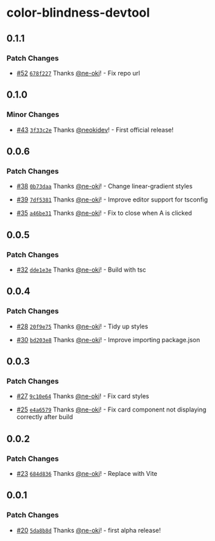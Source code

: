 # color-blindness-devtool

## 0.1.1

### Patch Changes

- [#52](https://github.com/ne-oki/color-blindness-devtool/pull/52) [`678f227`](https://github.com/ne-oki/color-blindness-devtool/commit/678f2270c0551c3d5885a63c1115cb9cde810d70) Thanks [@ne-oki](https://github.com/ne-oki)! - Fix repo url

## 0.1.0

### Minor Changes

- [#43](https://github.com/neokidev/color-blindness-devtool/pull/43) [`3f33c2e`](https://github.com/neokidev/color-blindness-devtool/commit/3f33c2e229a721243a9f521accf57acb16ec3db6) Thanks [@neokidev](https://github.com/neokidev)! - First official release!

## 0.0.6

### Patch Changes

- [#38](https://github.com/ne-oki/color-blindness-devtool/pull/38) [`0b73daa`](https://github.com/ne-oki/color-blindness-devtool/commit/0b73daade770d6755bddd6cef0035cee937eca5d) Thanks [@ne-oki](https://github.com/ne-oki)! - Change linear-gradient styles

- [#39](https://github.com/ne-oki/color-blindness-devtool/pull/39) [`7df5381`](https://github.com/ne-oki/color-blindness-devtool/commit/7df5381be89b2875c68cf9d56c5be8b0d9463fe1) Thanks [@ne-oki](https://github.com/ne-oki)! - Improve editor support for tsconfig

- [#35](https://github.com/ne-oki/color-blindness-devtool/pull/35) [`a46be31`](https://github.com/ne-oki/color-blindness-devtool/commit/a46be31a5f135aed2cb7b91b397b8964cb2cf11f) Thanks [@ne-oki](https://github.com/ne-oki)! - Fix to close when A is clicked

## 0.0.5

### Patch Changes

- [#32](https://github.com/ne-oki/color-blindness-devtool/pull/32) [`dde1e3e`](https://github.com/ne-oki/color-blindness-devtool/commit/dde1e3e5279c9513f2e65949733a749cc2755175) Thanks [@ne-oki](https://github.com/ne-oki)! - Build with tsc

## 0.0.4

### Patch Changes

- [#28](https://github.com/ne-oki/color-blindness-devtool/pull/28) [`20f9e75`](https://github.com/ne-oki/color-blindness-devtool/commit/20f9e7542f04bc3606cc7b2a5b4c8020f568409c) Thanks [@ne-oki](https://github.com/ne-oki)! - Tidy up styles

- [#30](https://github.com/ne-oki/color-blindness-devtool/pull/30) [`bd203e8`](https://github.com/ne-oki/color-blindness-devtool/commit/bd203e8167ed5ffb9106add1f85a1f60332250c5) Thanks [@ne-oki](https://github.com/ne-oki)! - Improve importing package.json

## 0.0.3

### Patch Changes

- [#27](https://github.com/ne-oki/color-blindness-devtool/pull/27) [`9c10e64`](https://github.com/ne-oki/color-blindness-devtool/commit/9c10e647026fbc61facd993197cfd7b182d3743d) Thanks [@ne-oki](https://github.com/ne-oki)! - Fix card styles

- [#25](https://github.com/ne-oki/color-blindness-devtool/pull/25) [`e4a6579`](https://github.com/ne-oki/color-blindness-devtool/commit/e4a657931463cee451f8cf626232c5dc3cc9b3d6) Thanks [@ne-oki](https://github.com/ne-oki)! - Fix card component not displaying correctly after build

## 0.0.2

### Patch Changes

- [#23](https://github.com/ne-oki/color-blindness-devtool/pull/23) [`684d836`](https://github.com/ne-oki/color-blindness-devtool/commit/684d83665e3c231f71eba53b2bb8c1cd96fe3298) Thanks [@ne-oki](https://github.com/ne-oki)! - Replace with Vite

## 0.0.1

### Patch Changes

- [#20](https://github.com/ne-oki/color-blindness-devtool/pull/20) [`5da8b8d`](https://github.com/ne-oki/color-blindness-devtool/commit/5da8b8d4417368911064e857dfcad3eb33928ae0) Thanks [@ne-oki](https://github.com/ne-oki)! - first alpha release!
